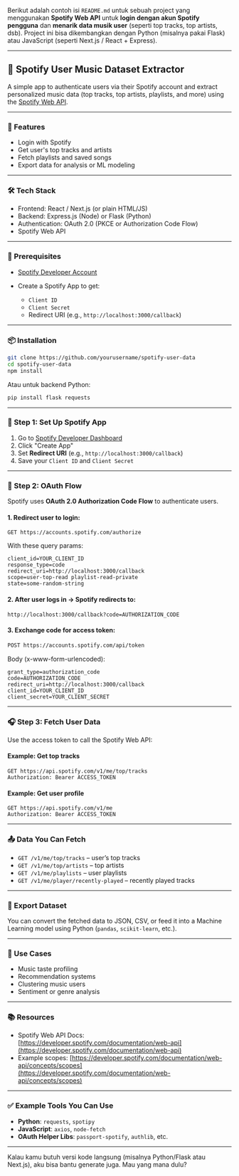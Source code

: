 Berikut adalah contoh isi `README.md` untuk sebuah project yang menggunakan **Spotify Web API** untuk **login dengan akun Spotify pengguna** dan **menarik data musik user** (seperti top tracks, top artists, dsb). Project ini bisa dikembangkan dengan Python (misalnya pakai Flask) atau JavaScript (seperti Next.js / React + Express).

---

## 🎵 Spotify User Music Dataset Extractor

A simple app to authenticate users via their Spotify account and extract personalized music data (top tracks, top artists, playlists, and more) using the [Spotify Web API](https://developer.spotify.com/).

---

### 🚀 Features

* Login with Spotify
* Get user's top tracks and artists
* Fetch playlists and saved songs
* Export data for analysis or ML modeling

---

### 🛠 Tech Stack

* Frontend: React / Next.js (or plain HTML/JS)
* Backend: Express.js (Node) or Flask (Python)
* Authentication: OAuth 2.0 (PKCE or Authorization Code Flow)
* Spotify Web API

---

### 🧾 Prerequisites

* [Spotify Developer Account](https://developer.spotify.com/dashboard/)
* Create a Spotify App to get:

  * `Client ID`
  * `Client Secret`
  * Redirect URI (e.g., `http://localhost:3000/callback`)

---

### 📦 Installation

```bash
git clone https://github.com/yourusername/spotify-user-data
cd spotify-user-data
npm install
```

Atau untuk backend Python:

```bash
pip install flask requests
```

---

### 🔐 Step 1: Set Up Spotify App

1. Go to [Spotify Developer Dashboard](https://developer.spotify.com/dashboard/)
2. Click "Create App"
3. Set **Redirect URI** (e.g., `http://localhost:3000/callback`)
4. Save your `Client ID` and `Client Secret`

---

### 🔁 Step 2: OAuth Flow

Spotify uses **OAuth 2.0 Authorization Code Flow** to authenticate users.

#### 1. Redirect user to login:

```text
GET https://accounts.spotify.com/authorize
```

With these query params:

```
client_id=YOUR_CLIENT_ID
response_type=code
redirect_uri=http://localhost:3000/callback
scope=user-top-read playlist-read-private
state=some-random-string
```

#### 2. After user logs in → Spotify redirects to:

```
http://localhost:3000/callback?code=AUTHORIZATION_CODE
```

#### 3. Exchange code for access token:

```bash
POST https://accounts.spotify.com/api/token
```

Body (x-www-form-urlencoded):

```
grant_type=authorization_code
code=AUTHORIZATION_CODE
redirect_uri=http://localhost:3000/callback
client_id=YOUR_CLIENT_ID
client_secret=YOUR_CLIENT_SECRET
```

---

### 🎧 Step 3: Fetch User Data

Use the access token to call the Spotify Web API:

#### Example: Get top tracks

```http
GET https://api.spotify.com/v1/me/top/tracks
Authorization: Bearer ACCESS_TOKEN
```

#### Example: Get user profile

```http
GET https://api.spotify.com/v1/me
Authorization: Bearer ACCESS_TOKEN
```

---

### 📤 Data You Can Fetch

* `GET /v1/me/top/tracks` – user’s top tracks
* `GET /v1/me/top/artists` – top artists
* `GET /v1/me/playlists` – user playlists
* `GET /v1/me/player/recently-played` – recently played tracks

---

### 📁 Export Dataset

You can convert the fetched data to JSON, CSV, or feed it into a Machine Learning model using Python (`pandas`, `scikit-learn`, etc.).

---

### 🧠 Use Cases

* Music taste profiling
* Recommendation systems
* Clustering music users
* Sentiment or genre analysis

---

### 📚 Resources

* Spotify Web API Docs: [https://developer.spotify.com/documentation/web-api](https://developer.spotify.com/documentation/web-api)
* Example scopes: [https://developer.spotify.com/documentation/web-api/concepts/scopes](https://developer.spotify.com/documentation/web-api/concepts/scopes)

---

### ✅ Example Tools You Can Use

* **Python**: `requests`, `spotipy`
* **JavaScript**: `axios`, `node-fetch`
* **OAuth Helper Libs**: `passport-spotify`, `authlib`, etc.

---

Kalau kamu butuh versi kode langsung (misalnya Python/Flask atau Next.js), aku bisa bantu generate juga. Mau yang mana dulu?
